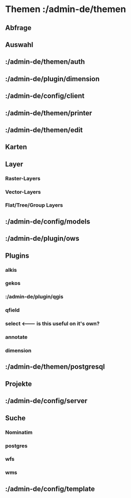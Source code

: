 # Themen :/admin-de/themen

## Abfrage
<!--
- info
- spatial info
-->

## Auswahl
<!--
- select
- mouseover select 
-->

## :/admin-de/themen/auth
<!--
 In File: /gbd-websuite/app/gws/base/auth/_doc/admin-de.doc.md
- Preface: Authentication vs Authorization
- Authentication: file, postgres, ldap(ldap could be own topic)
- Authorization: access, permissions
-->

## :/admin-de/plugin/dimension

## :/admin-de/config/client
<!--
- client elements
- clientOptions
- including in project.cx.html
-->

## :/admin-de/themen/printer
<!--
 In File: /gbd-websuite/app/gws/base/printer/_doc/admin-de.doc.md
- templates
    - html, map, py, qgis
- link to models
- qualityLevels
-->

## :/admin-de/themen/edit
<!--
- edit layers
    - link to styling
- link to models
    - attr. table
-->


## Karten
<!--
- map vs overviewMap
- crs, center, extent, extentBuffer, zoom
- layers: ordering, link to layer thema
-->

## Layer


### Raster-Layers
<!--
- qgis,qgisflat,tile,wms,wmsflat,wmts
- caching (/admin-de/layer/cache)
-->

### Vector-Layers
<!--
- geojson,postgres,wfs,??wfsflat??
- link to styling
- link to editing & models
-->

### Flat/Tree/Group Layers
<!--
- group geojson postgres qgis qgisflat tile wfs wfsflat wms wmsflat wmts
- clientOptions, autoLayers
-->

## :/admin-de/config/models
<!--
- (maybe include in editing?)
-->

## :/admin-de/plugin/ows


## Plugins
<!--
- usage and including of plugins, not plugin development
-->

### alkis
### gekos
### :/admin-de/plugin/qgis

<!--
QGIS Client Einstellungen
-->
### qfield
### select <--- is this useful on it's own?
### annotate
### dimension

## :/admin-de/themen/postgresql



## Projekte
<!--
- uids, metadata and usage in assets/index.cx.html
- project-level templates
- inclusion via projects vs projectDirs vs projectPaths
- overriding global configuration for assets, actions, client.xxx, ...
-->

## :/admin-de/config/server
<!--
- qgis server specific things?
- fonts?
- server stuff:
    - developer options
    - helpers? maybe include in other topics, as csv and xml helpers are weird topics on their own.
    - storage (maybe include in other topics where applicable)
    - web.*
    - server.*
-->

## Suche


### Nominatim


### postgres





### wfs


### wms


## :/admin-de/config/template
<!--
- maybe include in various places? general templating? single vs double curly braces?
-->


